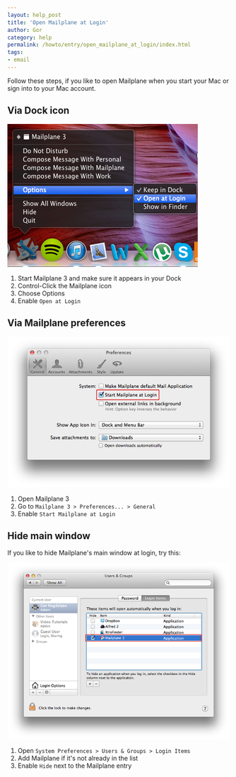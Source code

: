 ```yaml
---
layout: help_post
title: 'Open Mailplane at Login'
author: Gor
category: help
permalink: /howto/entry/open_mailplane_at_login/index.html
tags:
- email
---
```


Follow these steps, if you like to open Mailplane when you start your Mac or sign into to your Mac account.

## Via Dock icon

![screen1](/assets/howto/2013-09-07-open_mailplane_at_login/screen1.png)

1. Start Mailplane 3 and make sure it appears in your Dock
2. Control-Click the Mailplane icon
3. Choose Options
4. Enable `Open at Login`

## Via Mailplane preferences

![screen2](/assets/howto/2013-09-07-open_mailplane_at_login/screen2.png)

1. Open Mailplane 3
2. Go to `Mailplane 3 > Preferences... > General`
3. Enable `Start Mailplane at Login`

## Hide main window

If you like to hide Mailplane's main window at login, try this:

![screen3](/assets/howto/2013-09-07-open_mailplane_at_login/screen3.png)

1. Open `System Preferences > Users & Groups > Login Items`
2. Add Mailplane if it's not already in the list
3. Enable `Hide` next to the Mailplane entry